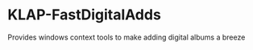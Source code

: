 KLAP-FastDigitalAdds
====================

Provides windows context tools to make adding digital albums a breeze
